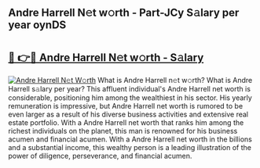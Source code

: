 ## Andre Harrell N𝚎t w𝚘rth - Part-JCy S𝚊lary per year oynDS

# <h2><a href="http://gc123al.nevu.top/?p=Andre+Harrell">🔗 👉🔴 Andre Harrell N𝚎t w𝚘rth - S𝚊lary</a></h2>

[![Andre Harrell N𝚎t W𝚘rth](https://i.imgur.com/Oavwk0R.jpeg)](http://gc123al.nevu.top/?p=Andre+Harrell)
What is Andre Harrell n𝚎t w𝚘rth? What is Andre Harrell s𝚊lary per year?
This affluent individual's Andre Harrell net worth is considerable, positioning him among the wealthiest in his sector. His yearly remuneration is impressive, but Andre Harrell net worth is rumored to be even larger as a result of his diverse business activities and extensive real estate portfolio. With a Andre Harrell net worth that ranks him among the richest individuals on the planet, this man is renowned for his business acumen and financial acumen. With a Andre Harrell net worth in the billions and a substantial income, this wealthy person is a leading illustration of the power of diligence, perseverance, and financial acumen.
